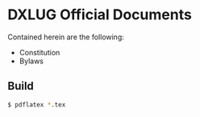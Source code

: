 # DXLUG Official Documents
Contained herein are the following:
- Constitution
- Bylaws

## Build
~~~ bash
$ pdflatex *.tex
~~~

